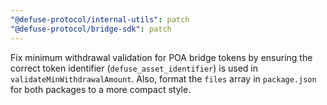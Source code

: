 ```yaml
---
"@defuse-protocol/internal-utils": patch
"@defuse-protocol/bridge-sdk": patch
---
```


Fix minimum withdrawal validation for POA bridge tokens by ensuring the correct token identifier (`defuse_asset_identifier`) is used in `validateMinWithdrawalAmount`. Also, format the `files` array in `package.json` for both packages to a more compact style.
